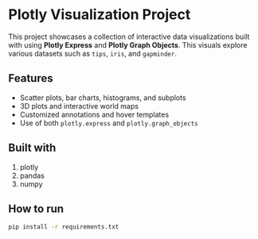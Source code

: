 # Plotly Visualization Project

This project showcases a collection of interactive data visualizations built with using **Plotly Express** and **Plotly Graph Objects**. This visuals explore various datasets such as `tips`, `iris`, and `gapminder`.

## Features

- Scatter plots, bar charts, histograms, and subplots
- 3D plots and interactive world maps
- Customized annotations and hover templates
- Use of both `plotly.express` and `plotly.graph_objects`

## Built with 
1. plotly
2. pandas
3. numpy

## How to run

``` bash
pip install -r requirements.txt